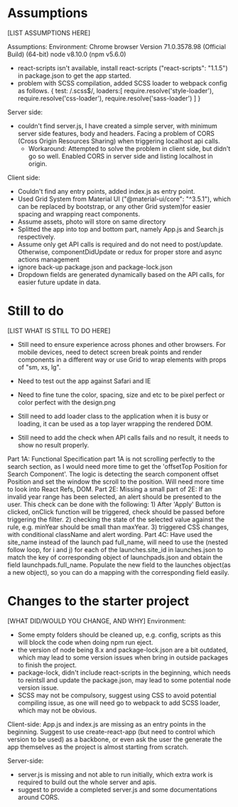 # Assumptions

[LIST ASSUMPTIONS HERE]

Assumptions:
Environment:
Chrome browser Version 71.0.3578.98 (Official Build) (64-bit)
node v8.10.0 (npm v5.6.0)
- react-scripts isn't available, install react-scripts ("react-scripts": "1.1.5") in package.json to get the app started.
- problem with SCSS compilation, added SCSS loader to webpack config as follows.
					{
						test: /\.scss$/,
						loaders:[
							require.resolve('style-loader'),
							require.resolve('css-loader'),
							require.resolve('sass-loader')
						]
					}

Server side:
- couldn't find server.js, I have created a simple server, with minimum server side features, body and headers. Facing a problem of CORS (Cross Origin Resources Sharing) when triggering localhost api calls.
	- Workaround: Attempted to solve the problem in client side, but didn't go so well. Enabled CORS in server side and listing localhost in origin.

Client side:
- Couldn't find any entry points, added index.js as entry point.
- Used Grid System from Material UI ("@material-ui/core": "^3.5.1"), which can be replaced by bootstrap, or any other Grid system)for easier spacing and wrapping react components.
- Assume assets, photo will store on same directory
- Splitted the app into top and bottom part, namely App.js and Search.js respectively.
- Assume only get API calls is required and do not need to post/update. Otherwise, componentDidUpdate or redux for proper store and async actions management
- ignore back-up package.json and package-lock.json
- Dropdown fields are generated dynamically based on the API calls, for easier future update in data. 
# Still to do

[LIST WHAT IS STILL TO DO HERE]
- Still need to ensure experience across phones and other browsers. For mobile devices, need to detect screen break points and render components in a different way or use Grid to wrap elements with props of "sm, xs, lg".
- Need to test out the app against Safari and IE
- Need to fine tune the color, spacing, size and etc to be pixel perfect or color perfect with the design.png

- Still need to add loader class to the application when it is busy or loading, it can be used as a top layer wrapping the rendered DOM.
- Still need to add the check when API calls fails and no result, it needs to show no result properly.

Part 1A: Functional Specification part 1A is not scrolling perfectly to the search section, as I would need more time to get the 'offsetTop Position for Search Component'. The logic is detecting the search component offset Position and set the window the scroll to the position. Will need more time to look into React Refs, DOM.
Part 2E: Missing a small part of 2E: If an invalid year range has been selected, an alert should be presented to the user. This check can be done with the following:
	1) After 'Apply' Button is clicked, onClick function will be triggered, check should be passed before triggering the filter.
	2) checking the state of the selected value against the rule, e.g. minYear should be small than maxYear.
	3) triggered CSS changes, with conditional className and alert wording.
Part 4C: Have used the site_name instead of the launch pad full_name, will need to use the (nested follow loop, for i and j) for each of the launches.site_id in launches.json to match the key of corresponding object of launchpads.json and obtain the field launchpads.full_name. Populate the new field to the launches object(as a new object), so you can do a mapping with the corresponding field easily.

# Changes to the starter project

[WHAT DID/WOULD YOU CHANGE, AND WHY]
Environment:
- Some empty folders should be cleaned up, e.g. config, scripts as this will block the code when doing npm run eject.
- the version of node being 8.x and package-lock.json are a bit outdated, which may lead to some version issues when bring in outside packages to finish the project.
- package-lock, didn't include react-scripts in the beginning, which needs to reintsll and update the package.json, may lead to some potential node version issue.
- SCSS may not be compulsory, suggest using CSS to avoid potential compiling issue, as one will need go to webpack to add SCSS loader, which may not be obvious.

Client-side:
App.js and index.js are missing as an entry points in the beginning. Suggest to use create-react-app (but need to control which version to be used) as a backbone, or even ask the user the generate the app themselves as the project is almost starting from scratch.

Server-side:
- server.js is missing and not able to run initially, which extra work is required to build out the whole server and apis.
- suggest to provide a completed server.js and some documentations around CORS.
